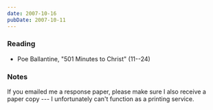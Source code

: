 ```yaml
---
date: 2007-10-16
pubDate: 2007-10-11
---
```


### Reading

* Poe Ballantine, "501 Minutes to Christ" (11--24)

### Notes

If you emailed me a response paper, please make sure I also receive a paper copy --- I unfortunately can't function as a printing service.
